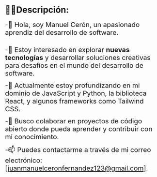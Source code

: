 <h1>🧑‍💻Descripción:</h1>
<span style="font-size:22px;">-👋 Hola, soy Manuel Cerón, un apasionado aprendiz del desarrollo de software.</span> <br><br>

<span style="font-size:22px;">-👀 Estoy interesado en explorar <b>nuevas tecnologías</b> y desarrollar soluciones creativas para desafíos en el mundo del desarrollo de software.</span>


<span style="font-size:22px;">-🌱 Actualmente estoy  profundizando en mi dominio de JavaScript y Python, la biblioteca React, y algunos frameworks como Tailwind CSS.</span>

<span style="font-size:22px;">-💞️ Busco colaborar en proyectos de código abierto donde pueda aprender y contribuir con mi conocimiento.</span>

<span style="font-size:22px;">-📫 Puedes contactarme a través de mi correo electrónico: [juanmanuelceronfernandez123@gmail.com].</span>

<!---
M4NUEL-CERON/M4NUEL-CERON is a ✨ special ✨ repository because its `README.md` (this file) appears on your GitHub profile.
You can click the Preview link to take a look at your changes.
--->
